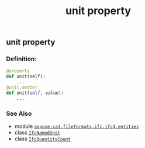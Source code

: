 ﻿---
title: unit property
second_title: Aspose.CAD for Python via .NET API References
description: 
type: docs
weight: 100
url: /python-net/aspose.cad.fileformats.ifc.ifc4.entities/ifcquantitycount/unit/
is_root: false
---

## unit property

### Definition:
```python
@property
def unit(self):
    ...
@unit.setter
def unit(self, value):
    ...
```

### See Also
* module [`aspose.cad.fileformats.ifc.ifc4.entities`](../../)
* class [`IfcNamedUnit`](/cad/python-net/aspose.cad.fileformats.ifc.ifc4.entities/ifcnamedunit)
* class [`IfcQuantityCount`](/cad/python-net/aspose.cad.fileformats.ifc.ifc4.entities/ifcquantitycount)
